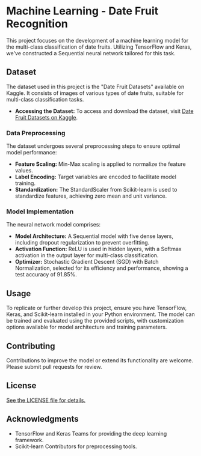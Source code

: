 # Machine Learning - Date Fruit Recognition

This project focuses on the development of a machine learning model for the multi-class classification of date fruits. Utilizing TensorFlow and Keras, we've constructed a Sequential neural network tailored for this task.

## Dataset

The dataset used in this project is the "Date Fruit Datasets" available on Kaggle. It consists of images of various types of date fruits, suitable for multi-class classification tasks.

- **Accessing the Dataset:** To access and download the dataset, visit [Date Fruit Datasets on Kaggle](https://www.kaggle.com/datasets/muratkokludataset/date-fruit-datasets).

### Data Preprocessing
The dataset undergoes several preprocessing steps to ensure optimal model performance:
- **Feature Scaling:** Min-Max scaling is applied to normalize the feature values.
- **Label Encoding:** Target variables are encoded to facilitate model training.
- **Standardization:** The StandardScaler from Scikit-learn is used to standardize features, achieving zero mean and unit variance.

### Model Implementation
The neural network model comprises:
- **Model Architecture:** A Sequential model with five dense layers, including dropout regularization to prevent overfitting.
- **Activation Function:** ReLU is used in hidden layers, with a Softmax activation in the output layer for multi-class classification.
- **Optimizer:** Stochastic Gradient Descent (SGD) with Batch Normalization, selected for its efficiency and performance, showing a test accuracy of 91.85%.

## Usage

To replicate or further develop this project, ensure you have TensorFlow, Keras, and Scikit-learn installed in your Python environment. The model can be trained and evaluated using the provided scripts, with customization options available for model architecture and training parameters.

## Contributing

Contributions to improve the model or extend its functionality are welcome. Please submit pull requests for review.

## License

[See the LICENSE file for details.](https://creativecommons.org/publicdomain/zero/1.0/)

## Acknowledgments

- TensorFlow and Keras Teams for providing the deep learning framework.
- Scikit-learn Contributors for preprocessing tools.

